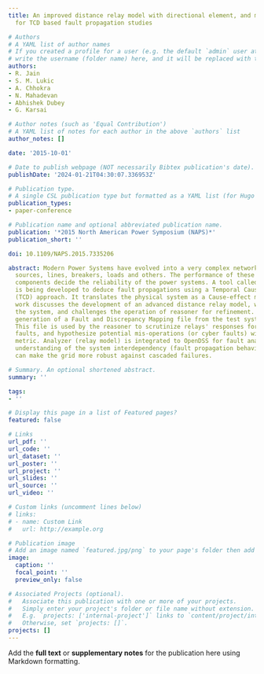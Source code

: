 ```yaml
---
title: An improved distance relay model with directional element, and memory polarization
  for TCD based fault propagation studies

# Authors
# A YAML list of author names
# If you created a profile for a user (e.g. the default `admin` user at `content/authors/admin/`), 
# write the username (folder name) here, and it will be replaced with their full name and linked to their profile.
authors:
- R. Jain
- S. M. Lukic
- A. Chhokra
- N. Mahadevan
- Abhishek Dubey
- G. Karsai

# Author notes (such as 'Equal Contribution')
# A YAML list of notes for each author in the above `authors` list
author_notes: []

date: '2015-10-01'

# Date to publish webpage (NOT necessarily Bibtex publication's date).
publishDate: '2024-01-21T04:30:07.336953Z'

# Publication type.
# A single CSL publication type but formatted as a YAML list (for Hugo requirements).
publication_types:
- paper-conference

# Publication name and optional abbreviated publication name.
publication: '*2015 North American Power Symposium (NAPS)*'
publication_short: ''

doi: 10.1109/NAPS.2015.7335206

abstract: Modern Power Systems have evolved into a very complex network of multiple
  sources, lines, breakers, loads and others. The performance of these interdependent
  components decide the reliability of the power systems. A tool called “Reasoner”
  is being developed to deduce fault propagations using a Temporal Causal Diagram
  (TCD) approach. It translates the physical system as a Cause-effect model. This
  work discusses the development of an advanced distance relay model, which monitors
  the system, and challenges the operation of reasoner for refinement. Process of
  generation of a Fault and Discrepancy Mapping file from the test system is presented.
  This file is used by the reasoner to scrutinize relays' responses for active system
  faults, and hypothesize potential mis-operations (or cyber faults) with a confidence
  metric. Analyzer (relay model) is integrated to OpenDSS for fault analysis. The
  understanding of the system interdependency (fault propagation behavior) using reasoner
  can make the grid more robust against cascaded failures.

# Summary. An optional shortened abstract.
summary: ''

tags:
- ''

# Display this page in a list of Featured pages?
featured: false

# Links
url_pdf: ''
url_code: ''
url_dataset: ''
url_poster: ''
url_project: ''
url_slides: ''
url_source: ''
url_video: ''

# Custom links (uncomment lines below)
# links:
# - name: Custom Link
#   url: http://example.org

# Publication image
# Add an image named `featured.jpg/png` to your page's folder then add a caption below.
image:
  caption: ''
  focal_point: ''
  preview_only: false

# Associated Projects (optional).
#   Associate this publication with one or more of your projects.
#   Simply enter your project's folder or file name without extension.
#   E.g. `projects: ['internal-project']` links to `content/project/internal-project/index.md`.
#   Otherwise, set `projects: []`.
projects: []
---
```


Add the **full text** or **supplementary notes** for the publication here using Markdown formatting.
